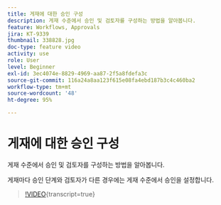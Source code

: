 ```yaml
---
title: 게재에 대한 승인 구성
description: 게재 수준에서 승인 및 검토자를 구성하는 방법을 알아봅니다.
feature: Workflows, Approvals
jira: KT-9339
thumbnail: 338828.jpg
doc-type: feature video
activity: use
role: User
level: Beginner
exl-id: 3ec4074e-8829-4969-aa87-2f5a8fdefa3c
source-git-commit: 116a24a8aa123f615e08fa4ebd187b3c4c460ba2
workflow-type: tm+mt
source-wordcount: '48'
ht-degree: 95%

---
```


# 게재에 대한 승인 구성 

게재 수준에서 승인 및 검토자를 구성하는 방법을 알아봅니다.  

게재마다 승인 단계와 검토자가 다른 경우에는 게재 수준에서 승인을 설정합니다.

>[!VIDEO](https://video.tv.adobe.com/v/338828?quality=12&learn=on){transcript=true}

